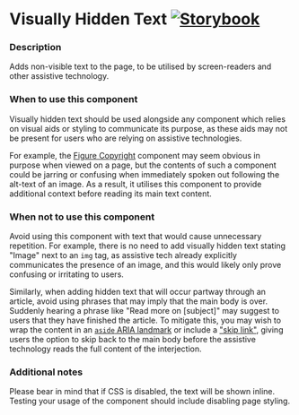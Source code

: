 # Visually Hidden Text [![Storybook](https://github.com/storybooks/press/blob/master/badges/storybook.svg)](https://simorghstorybook.now.sh/?selectedKind=VisuallyHiddenText)

### Description
Adds non-visible text to the page, to be utilised by screen-readers and other assistive technology.

### When to use this component
Visually hidden text should be used alongside any component which relies on visual aids or styling to communicate its purpose, as these aids may not be present for users who are relying on assistive technologies.

For example, the [Figure Copyright](../Figure/Copyright) component may seem obvious in purpose when viewed on a page, but the contents of such a component could be jarring or confusing when immediately spoken out following the alt-text of an image. As a result, it utilises this component to provide additional context before reading its main text content.

### When not to use this component
Avoid using this component with text that would cause unnecessary repetition. For example, there is no need to add visually hidden text stating "Image" next to an `img` tag, as assistive tech already explicitly communicates the presence of an image, and this would likely only prove confusing or irritating to users.

Similarly, when adding hidden text that will occur partway through an article, avoid using phrases that may imply that the main body is over. Suddenly hearing a phrase like "Read more on [subject]" may suggest to users that they have finished the article. To mitigate this, you may wish to wrap the content in an [`aside` ARIA landmark](https://www.w3.org/TR/2017/NOTE-wai-aria-practices-1.1-20171214/examples/landmarks/complementary.html) or include a ["skip link"](https://www.w3.org/TR/WCAG20-TECHS/G1.html), giving users the option to skip back to the main body before the assistive technology reads the full content of the interjection.

### Additional notes

Please bear in mind that if CSS is disabled, the text will be shown inline. Testing your usage of the component should include disabling page styling.
